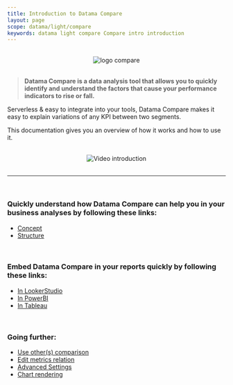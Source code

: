 ```yaml
---
title: Introduction to Datama Compare
layout: page
scope: datama/light/compare
keywords: datama light compare Compare intro introduction
---
```


<br>

<center><img src="{{site.url}}/{{site.baseurl}}/core_app/new/images/compare_icon.jpg" alt="logo compare" title="Datama Compare" /></center>

<br>

> **Datama Compare is a data analysis tool that allows you to quickly identify and understand the factors that cause your performance indicators to rise or fall.**

Serverless & easy to integrate into your tools, Datama Compare makes it easy to explain variations of any KPI between two segments.

This documentation gives you an overview of how it works and how to use it.

<br>

<center><img src="{{site.url}}/{{site.baseurl}}/extensions/datama-compare/assets/gif/introduction.gif" alt="Video introduction" /></center>

<br>

---

<br>

### Quickly understand how Datama Compare can help you in your business analyses by following these links:
- [Concept]({{site.url}}/{{site.baseurl}}/extensions/datama-compare/concept.html)
- [Structure]({{site.url}}/{{site.baseurl}}/extensions/datama-compare/structure.html)

<br>

### Embed Datama Compare in your reports quickly by following these links:
- [In LookerStudio]({{site.url}}/{{site.baseurl}}/extensions/how-to-use/looker-studio.html)
- [In PowerBI]({{site.url}}/{{site.baseurl}}/extensions/how-to-use/powerbi.html)
- [In Tableau]({{site.url}}/{{site.baseurl}}/extensions/how-to-use/tableau.html)

<br>

### Going further:
- [Use other(s) comparison]({{site.url}}/{{site.baseurl}}/extensions/datama-compare/settings/analysis/comparison.html)
- [Edit metrics relation]({{site.url}}/{{site.baseurl}}/extensions/datama-compare/settings/analysis/metrics-relation.html)
- [Advanced Settings]({{site.url}}/{{site.baseurl}}/extensions/datama-compare/settings/analysis/advanced.html)
- [Chart rendering]({{site.url}}/{{site.baseurl}}/extensions/datama-compare/settings/waterfall/index.html)